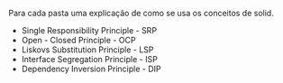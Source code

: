 Para cada pasta uma explicação de como se usa os conceitos de solid.

*  Single Responsibility Principle - SRP
*  Open - Closed Principle - OCP
*  Liskovs Substitution Principle - LSP
*  Interface Segregation Principle - ISP
*  Dependency Inversion Principle - DIP
